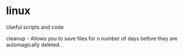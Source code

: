 # linux
Useful scripts and code

cleanup - Allows you to save files for n number of days before they are automagically deleted.
